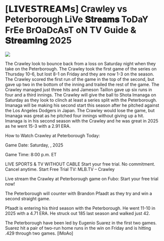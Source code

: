#  [𝗟𝗜𝗩𝗘𝗦𝗧𝗥𝗘𝗔𝗠𝘀] Crawley vs Peterborough LiVe 𝐒𝐭𝐫𝐞𝐚𝐦𝐬 ToDaY FrEe BrOaDcAsT oN TV Guide & 𝐒𝐭𝐫𝐞𝐚𝐦𝐢𝐧𝐠  2025  
  
  
[![](https://i.imgur.com/qSNzIqt.png)](https://movie.rssnews.media/AjzfDFbHM.php)  
  
The Crawley look to bounce back from a loss on Saturday night when they take on the Peterborough. The Crawley took the first game of the series on Thursday 10-6, but lost 8-1 on Friday and they are now 1-3 on the season. The Crawley scored the first run of the game in the top of the second, but gave up two in the bottom of the inning and trailed the rest of the game. The Crawley managed just three hits and Jameson Taillon gave up six runs in four and a third innings. The Crawley will give the ball to Shota Imanaga on Saturday as they look to clinch at least a series split with the Peterborough. Imanaga will be making his second start this season after he pitched against the Los Angeles Dodgers in Japan. The Crawley would lose the game, but Imanaga was great as he pitched four innings without giving up a hit. Imanaga is in his second season with the Crawley and he was great in 2025 as he went 15-3 with a 2.91 ERA.

How to Watch Crawley at Peterborough Today:

Game Date: Saturday, , 2025

Game Time: 8:00 p.m. ET

LIVE SPORTS & TV WITHOUT CABLE
Start your free trial. No commitment. Cancel anytime.
Start Free Trial
TV: MLB.TV – Crawley

Live stream the Crawley at Peterborough game on Fubo: Start your free trial now!

The Peterborough will counter with Brandon Pfaadt as they try and win a second straight game.

Pfaadt is entering his third season with the Peterborough. He went 11-10 in 2025 with a 4.71 ERA. He struck out 185 last season and walked just 42.

The Peterborough have been led by Eugenio Suarez in the first two games. Suarez hit a pair of two-run home runs in the win on Friday and is hitting .429 through two games. [lMoAo]